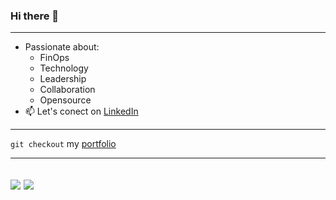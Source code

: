 ### Hi there 👋
---
- Passionate about:
  - FinOps
  - Technology
  - Leadership
  - Collaboration
  - Opensource
- 📫 Let's conect on [LinkedIn](https://www.linkedin.com/in/steven-lucero/)

---
```git checkout``` my [portfolio](https://stevejoluc.github.io)

---
![](https://github.com/stevejoluc/github-stats/blob/master/generated/overview.svg)
![](https://github.com/stevejoluc/github-stats/blob/master/generated/languages.svg)
---
